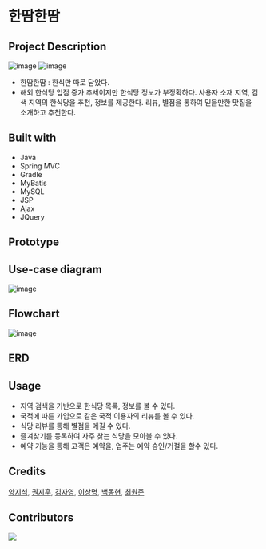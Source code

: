 # 한땀한땀

## Project Description
![image](https://user-images.githubusercontent.com/76678030/161288958-a47f4027-1341-44a9-85c7-0274984dd429.png)
![image](https://user-images.githubusercontent.com/76678030/161213439-71177297-a917-4c0b-91bf-b2d06c5a85c2.png)
- 한땀한땀 : 한식만 따로 담았다.
- 해외 한식당 입점 증가 추세이지만 한식당 정보가 부정확하다. 사용자 소재 지역, 검색 지역의 한식당을 추천, 정보를 제공한다. 리뷰, 별점을 통하여 믿을만한 맛집을 소개하고 추천한다.


## Built with

- Java
- Spring MVC
- Gradle
- MyBatis
- MySQL
- JSP
- Ajax
- JQuery


## Prototype


## Use-case diagram
![image](https://user-images.githubusercontent.com/76678030/161487244-3e7ac78f-fa16-4efd-92e3-f99dc90efaaa.png)


## Flowchart
![image](https://user-images.githubusercontent.com/76678030/161277440-3e2d3704-aa4c-4c90-a6f8-e6139b33c37b.png)


## ERD


## Usage

- 지역 검색을 기반으로 한식당 목록, 정보를 볼 수 있다.
- 국적에 따른 가입으로 같은 국적 이용자의 리뷰를 볼 수 있다.
- 식당 리뷰를 통해 별점을 메길 수 있다.
- 즐겨찾기를 등록하여 자주 찾는 식당을 모아볼 수 있다.
- 예약 기능을 통해 고객은 예약을, 업주는 예약 승인/거절을 할수 있다.


## Credits

[양지석](https://github.com/didwltjr93), [권지훈](https://github.com/kjh8673a), [김자영](https://github.com/kjy222), [이상명](https://github.com/leesm316), [백동현](https://github.com/qorehdgus), [최원준](https://github.com/song7351)


## Contributors

<a href="https://github.com/multicampus8-group3/K-food_Search/graphs/contributors">
  <img src="https://contrib.rocks/image?repo=multicampus8-group3/K-food_Search" />
</a>
